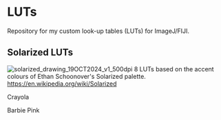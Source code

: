 # LUTs
Repository for my custom look-up tables (LUTs) for ImageJ/FIJI. 

## Solarized LUTs
![solarized_drawing_19OCT2024_v1_500dpi](https://github.com/user-attachments/assets/f3419176-ced9-4f01-965a-bf159a6bb285)
8 LUTs based on the accent colours of Ethan Schoonover's Solarized palette. https://en.wikipedia.org/wiki/Solarized

Crayola

Barbie Pink
